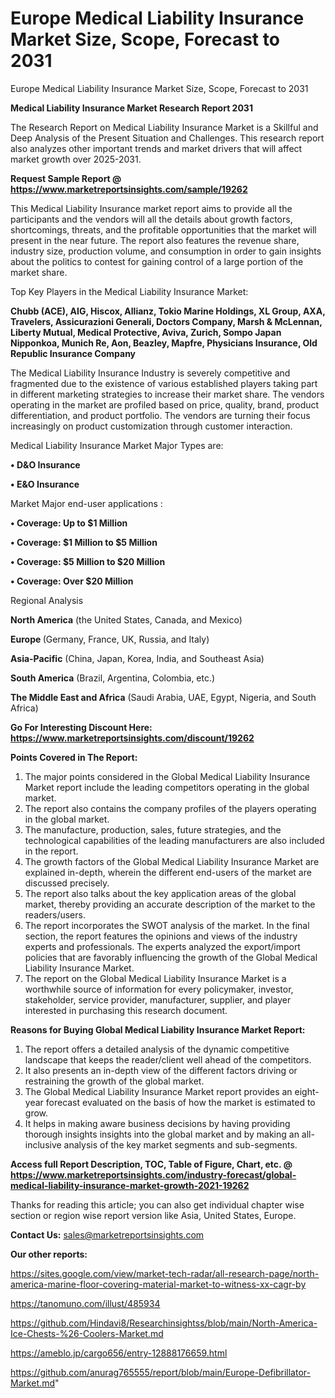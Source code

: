 # Europe Medical Liability Insurance Market Size, Scope, Forecast to 2031
 Europe Medical Liability Insurance Market Size, Scope, Forecast to 2031

<strong>Medical Liability Insurance Market Research Report 2031</strong>

The Research Report on Medical Liability Insurance Market is a Skillful and Deep Analysis of the Present Situation and Challenges. This research report also analyzes other important trends and market drivers that will affect market growth over 2025-2031.

<strong>Request Sample Report @ <a href=https://www.marketreportsinsights.com/sample/19262>https://www.marketreportsinsights.com/sample/19262</a></strong>

This Medical Liability Insurance market report aims to provide all the participants and the vendors will all the details about growth factors, shortcomings, threats, and the profitable opportunities that the market will present in the near future. The report also features the revenue share, industry size, production volume, and consumption in order to gain insights about the politics to contest for gaining control of a large portion of the market share.

Top Key Players in the Medical Liability Insurance Market:

<strong>Chubb (ACE), AIG, Hiscox, Allianz, Tokio Marine Holdings, XL Group, AXA, Travelers, Assicurazioni Generali, Doctors Company, Marsh & McLennan, Liberty Mutual, Medical Protective, Aviva, Zurich, Sompo Japan Nipponkoa, Munich Re, Aon, Beazley, Mapfre, Physicians Insurance, Old Republic Insurance Company</strong>

The Medical Liability Insurance Industry is severely competitive and fragmented due to the existence of various established players taking part in different marketing strategies to increase their market share. The vendors operating in the market are profiled based on price, quality, brand, product differentiation, and product portfolio. The vendors are turning their focus increasingly on product customization through customer interaction.

Medical Liability Insurance Market Major Types are:

<strong>• D&O Insurance

• E&O Insurance</strong>

Market Major end-user applications :

<strong>• Coverage: Up to $1 Million

• Coverage: $1 Million to $5 Million

• Coverage: $5 Million to $20 Million

• Coverage: Over $20 Million</strong>

Regional Analysis

</u><strong><b>North America</b></strong> (the United States, Canada, and Mexico)

<strong><b>Europe </b></strong>(Germany, France, UK, Russia, and Italy)

<strong><b>Asia-Pacific</b></strong> (China, Japan, Korea, India, and Southeast Asia)

<strong><b>South America</b></strong> (Brazil, Argentina, Colombia, etc.)

<strong><b>The Middle East and Africa</b></strong> (Saudi Arabia, UAE, Egypt, Nigeria, and South Africa)

<strong>Go For Interesting Discount Here: <a href=https://www.marketreportsinsights.com/discount/19262>https://www.marketreportsinsights.com/discount/19262</a></strong>

<strong>Points Covered in The Report:</strong>
<ol>
  <li>The major points considered in the Global Medical Liability Insurance Market report include the leading competitors operating in the global market.</li>
  <li>The report also contains the company profiles of the players operating in the global market.</li>
  <li>The manufacture, production, sales, future strategies, and the technological capabilities of the leading manufacturers are also included in the report.</li>
  <li>The growth factors of the Global Medical Liability Insurance Market are explained in-depth, wherein the different end-users of the market are discussed precisely.</li>
  <li>The report also talks about the key application areas of the global market, thereby providing an accurate description of the market to the readers/users.</li>
  <li>The report incorporates the SWOT analysis of the market. In the final section, the report features the opinions and views of the industry experts and professionals. The experts analyzed the export/import policies that are favorably influencing the growth of the Global Medical Liability Insurance Market.</li>
  <li>The report on the Global Medical Liability Insurance Market is a worthwhile source of information for every policymaker, investor, stakeholder, service provider, manufacturer, supplier, and player interested in purchasing this research document.</li>
</ol>
<strong>Reasons for Buying Global Medical Liability Insurance Market Report:</strong>

<ol>
  <li>The report offers a detailed analysis of the dynamic competitive landscape that keeps the reader/client well ahead of the competitors.</li>
  <li>It also presents an in-depth view of the different factors driving or restraining the growth of the global market.</li>
  <li>The Global Medical Liability Insurance Market report provides an eight-year forecast evaluated on the basis of how the market is estimated to grow.</li>
  <li>It helps in making aware business decisions by having providing thorough insights insights into the global market and by making an all-inclusive analysis of the key market segments and sub-segments.</li>
</ol>
<strong>Access full Report Description, TOC, Table of Figure, Chart, etc. @ <a href=https://www.marketreportsinsights.com/industry-forecast/global-medical-liability-insurance-market-growth-2021-19262>https://www.marketreportsinsights.com/industry-forecast/global-medical-liability-insurance-market-growth-2021-19262</a></strong>


Thanks for reading this article; you can also get individual chapter wise section or region wise report version like Asia, United States, Europe.

<strong>Contact Us:</strong>
sales@marketreportsinsights.com

<strong>Our other reports:</strong>

<a href=https://sites.google.com/view/market-tech-radar/all-research-page/north-america-marine-floor-covering-material-market-to-witness-xx-cagr-by>https://sites.google.com/view/market-tech-radar/all-research-page/north-america-marine-floor-covering-material-market-to-witness-xx-cagr-by</a>

<a href=https://tanomuno.com/illust/485934>https://tanomuno.com/illust/485934</a>

<a href=https://github.com/Hindavi8/Researchinsightss/blob/main/North-America-Ice-Chests-%26-Coolers-Market.md>https://github.com/Hindavi8/Researchinsightss/blob/main/North-America-Ice-Chests-%26-Coolers-Market.md</a>

<a href=https://ameblo.jp/cargo656/entry-12888176659.html>https://ameblo.jp/cargo656/entry-12888176659.html</a>

<a href=https://github.com/anurag765555/report/blob/main/Europe-Defibrillator-Market.md>https://github.com/anurag765555/report/blob/main/Europe-Defibrillator-Market.md</a>"
